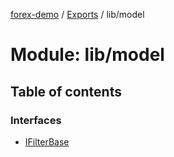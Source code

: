 [forex-demo](../README.md) / [Exports](../modules.md) / lib/model

# Module: lib/model

## Table of contents

### Interfaces

- [IFilterBase](../interfaces/lib_model.IFilterBase.md)
